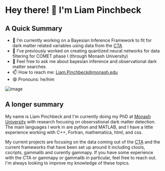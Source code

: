 # Hey there! 👋 I'm Liam Pinchbeck


## A Quick Summary
- 🔭 I’m currently working on a Bayesian Inference Framework to fit for dark matter related variables using data from the [CTA](https://www.cta-observatory.org)
- 🤔 I’ve previously worked on creating quantized neural networks for data filtering for COMET phase I (through Monash University)
- 💬 Feel free to ask me about bayesian inference and observational dark matter searches
- 📫 How to reach me: Liam.Pinchbeck@monash.edu
- 😄 Pronouns: he/him


![image](https://user-images.githubusercontent.com/87399967/162594673-c7b664cf-c626-4316-af80-351ec80ddfce.png)


## A longer summary

My name is Liam Pinchbeck and I'm currently doing my PhD at [Monash University](https://www.monash.edu/) with research focusing on observational dark matter detection. The main languages I work in are python and MATLAB, and I have a little experience working with C++, Fortran, mathematica, html, and css.

My current projects are focusing on the data coming out of the [CTA](https://www.cta-observatory.org) and the current frameworks that have been set up around it including ctools, cscripts, gammalib and curently gammapy. If you have some experience with the CTA or gammapy or gammalib in particular, feel free to reach out. I'm always looking to improve my knowledge of these topics.
